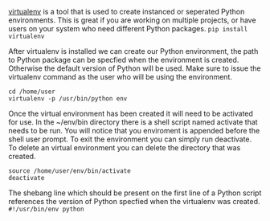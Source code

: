 [virtualenv](https://virtualenv.pypa.io/en/latest/) is a tool that is used to create instanced or seperated Python environments. This is great if you are working on multiple projects, or have users on your system who need different Python packages.
`pip install virtualenv`

After virtualenv is installed we can create our Python environment, the path to Python package can be specfied when the environment is created. Otherwise the default version of Python will be used. Make sure to issue the virtualenv command as the user who will be using the environment.
```
cd /home/user
virtualenv -p /usr/bin/python env
```

Once the virtual environment has been created it will need to be activated for use. In the ~/env/bin directory there is a shell script named activate that needs to be run. You will notice that you enviroment is appended before the shell user prompt. To exit the environment you can simply run deactivate. To delete an virtual environment you can delete the directory that was created.
```
source /home/user/env/bin/activate
deactivate
```

The shebang line which should be present on the first line of a Python script references the version of Python specfied when the virtualenv was created.
`#!/usr/bin/env python` 

